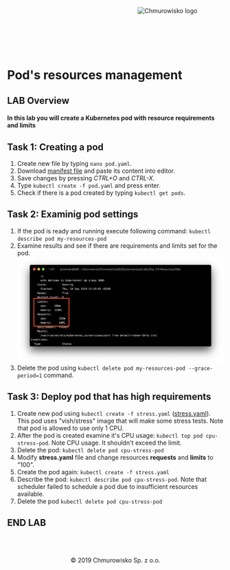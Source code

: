 <img src="../../../img/logo.png" alt="Chmurowisko logo" width="200" align="right">
<br><br>
<br><br>
<br><br>

# Pod's resources management

## LAB Overview

#### In this lab you will create a Kubernetes pod with resource requirements and limits

## Task 1: Creating a pod 

1. Create new file by typing ``nano pod.yaml``.
2. Download [manifest file](./files/pod.yaml) and paste its content into editor.
3. Save changes by pressing *CTRL+O* and *CTRL-X*.
4. Type ``kubectl create -f pod.yaml`` and press enter.
5. Check if there is a pod created by typing ``kubectl get pods``.

## Task 2: Examinig pod settings

1. If the pod is ready and running execute following command:
``
kubectl describe pod my-resources-pod
``
2. Examine results and see if there are requirements and limits set for the pod.
![img](./img/resources.png)
3. Delete the pod using ``kubectl delete pod my-resources-pod --grace-period=1`` command.

## Task 3: Deploy pod that has high requirements
1. Create new pod using `kubectl create -f stress.yaml` ([stress.yaml](./files/stress.yaml)). This pod uses "vish/stress" image that will make some stress tests. Note that pod is allowed to use only 1 CPU.
2. After the pod is created examine it's CPU usage: `kubectl top pod cpu-stress-pod`. Note CPU usage. It shouldn't exceed the limit.
3. Delete the pod: `kubectl delete pod cpu-stress-pod`
4. Modify **stress.yaml** file and change resources **requests** and **limits** to "100".
5. Create the pod again: `kubectl create -f stress.yaml`
6. Describe the pod: `kubectl describe pod cpu-stress-pod`. Note that scheduler failed to schedule a pod due to insufficient resources available.
7. Delete the pod `kubectl delete pod cpu-stress-pod`

## END LAB

<br><br>


<center><p>&copy; 2019 Chmurowisko Sp. z o.o.<p></center>
